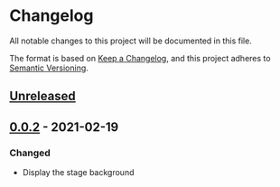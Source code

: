 # Changelog
All notable changes to this project will be documented in this file.

The format is based on [Keep a Changelog](https://keepachangelog.com/en/1.0.0/),
and this project adheres to [Semantic Versioning](https://semver.org/spec/v2.0.0.html).

## [Unreleased]

## [0.0.2] - 2021-02-19
### Changed
- Display the stage background

[Unreleased]: https://github.com/mugen-launcher/watch-mode/compare/0.0.2...HEAD
[0.0.2]: https://github.com/mugen-launcher/watch-mode/compare/0.0.1...0.0.2
